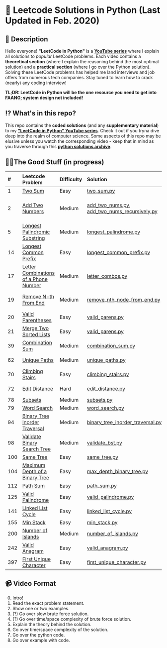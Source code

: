# 🐍 Leetcode Solutions in Python (Last Updated in Feb. 2020)

## 📖 Description
Hello everyone! **"LeetCode in Python"** is a **[YouTube series](https://www.youtube.com/watch?v=pypLtNT8aNY&list=PLTJ_bWjv6i7xuOoib_cLLEbkH0EeweLej)** where I explain all solutions to *popular* LeetCode problems. Each video contains a **theoretical section** (where I explain the reasoning behind the most optimal solution) and a **practical section** (where I go over the Python solution). Solving these LeetCode problems has helped me land interviews and job offers from numerous tech companies. Stay tuned to learn how to crack (nearly) any coding interview!

**TL;DR: LeetCode in Python will be the one resource you need to get into FAANG; system design not included!**

## ⁉️ What's in this repo?

This repo contains the **coded solutions** (and any **supplementary material**) to my **["LeetCode in Python" YouTube series](https://www.youtube.com/watch?v=pypLtNT8aNY&list=PLTJ_bWjv6i7xuOoib_cLLEbkH0EeweLej)**. Check it out if you tryna dive deep into the realm of computer science. Some aspects of this repo may be elusive unless you watch the corresponding video - keep that in mind as you traverse through this **[python solutions archive](https://github.com/TeluguGameboy/leetcode/tree/master/solutions)**.

## 👌🏾The Good Stuff (in progress)

  | #  | Leetcode Problem | Difficulty | Solution | YouTube Tutorial |
  | :- | :--------------- | :--------- | :------- | :--------------- |
  | 1 | [Two Sum](https://leetcode.com/problems/two-sum/) | Easy | [two_sum.py](https://github.com/TeluguGameboy/leetcode/tree/master/solutions/two_sum/two_sum.py) | [Two Sum](https://www.youtube.com/watch?v=pypLtNT8aNY) |
  | 2 | [Add Two Numbers](https://leetcode.com/problems/add-two-numbers/) | Medium | [add_two_nums.py](https://github.com/TeluguGameboy/lip/blob/master/solutions/add_two_nums/add_two_nums.py), [add_two_nums_recursively.py](https://github.com/TeluguGameboy/lip/blob/master/solutions/add_two_nums/add_two_nums_recursively.py) | [Iterative Approach](https://www.youtube.com/watch?v=SbcCpAw_8Dg), [Recursive Approach](https://www.youtube.com/watch?v=G6X7Fn2IDPE) |
  | 5 | [Longest Palindromic Substring](https://leetcode.com/problems/longest-palindromic-substring/) | Medium | [longest_palindrome.py](https://github.com/TeluguGameboy/lip/blob/master/solutions/longest_palindromic_substring/longest_palindrome.py) | [Longest Palindromic Substring](https://www.youtube.com/watch?v=xYBKMV92YrM) |
  | 14 | [Longest Common Prefix](https://leetcode.com/problems/longest-common-prefix/) | Easy | [longest_common_prefix.py](https://github.com/TeluguGameboy/lip/blob/master/solutions/longest_common_prefix/longest_common_prefix.py) | |
  | 17 | [Letter Combinations of a Phone Number](https://leetcode.com/problems/letter-combinations-of-a-phone-number/) | Medium | [letter_combos.py](https://github.com/TeluguGameboy/lip/blob/master/solutions/19/letter_combos.py) | [Letter Combos](https://www.youtube.com/watch?v=s1TuIgs1gMs) |
  | 19 | [Remove N-th From End](https://leetcode.com/problems/remove-nth-node-from-end-of-list/) | Medium | [remove_nth_node_from_end.py](https://github.com/TeluguGameboy/lip/blob/master/solutions/19/remove_nth_node_from_end.py) | [Remove Nth Node From End of List](https://www.youtube.com/watch?v=tk6fo3Z-qkQ) |
  | 20 | [Valid Parentheses](https://leetcode.com/problems/valid-parentheses/) | Easy | [valid_parens.py](https://github.com/TeluguGameboy/lip/blob/master/solutions/valid_parentheses/valid_parens.py) | [Valid Parentheses](https://www.youtube.com/watch?v=hlbuyOgxHbs) |
  | 21 | [Merge Two Sorted Lists](https://leetcode.com/problems/merge-two-sorted-lists/) | Easy | [valid_parens.py](https://github.com/TeluguGameboy/lip/blob/master/solutions/21/merge_two_lists.py) | [Merge Two Sorted Lists](https://www.youtube.com/watch?v=r3MAkVZkD0s) |
  | 39 | [Combination Sum](https://leetcode.com/problems/combination-sum/) | Medium | [combination_sum.py](https://github.com/TeluguGameboy/lip/blob/master/solutions/39/combination_sum.py) |  |
  | 62 | [Unique Paths](https://leetcode.com/problems/unique-paths/) | Medium | [unique_paths.py](https://github.com/TeluguGameboy/lip/blob/master/solutions/unique_paths/unique_paths.py) | [Unique Paths](https://www.youtube.com/watch?v=RYpd5VzxlKQ) |
  | 70 | [Climbing Stairs](https://leetcode.com/problems/climbing-stairs/) | Easy | [climbing_stairs.py](https://github.com/TeluguGameboy/lip/blob/master/solutions/70/climbing_stairs.py) | [Climbing Stairs](https://www.youtube.com/watch?v=Eg2BjTmnLS8) |
  | 72 | [Edit Distance](https://leetcode.com/problems/edit-distance/) | Hard | [edit_distance.py](https://github.com/TeluguGameboy/lip/blob/master/solutions/72/edit_distance.py) | [Edit Distance](https://www.youtube.com/watch?v=z6wr9E-Bm1c) |
  | 78 | [Subsets](https://leetcode.com/problems/subsets/) | Medium | [subsets.py](https://github.com/TeluguGameboy/lip/blob/master/solutions/78/subsets.py) | [Subsets](https://www.youtube.com/watch?v=LiuEfq37hqc) |
  | 79 | [Word Search](https://leetcode.com/problems/word-search/) | Medium | [word_search.py](https://github.com/TeluguGameboy/lip/blob/master/solutions/79/word_search.py) |  |
  | 94 | [Binary Tree Inorder Traversal](https://leetcode.com/problems/binary-tree-inorder-traversal/) | Medium | [binary_tree_inorder_traversal.py](https://github.com/TeluguGameboy/lip/blob/master/solutions/94/binary_tree_inorder_traversal.py) |  |
  | 98 | [Validate Binary Search Tree](https://leetcode.com/problems/validate-binary-search-tree/) | Medium | [validate_bst.py](https://github.com/TeluguGameboy/lip/blob/master/solutions/98/validate_bst.py) | [Validate Binary Search Tree](https://www.youtube.com/watch?v=ofuXorE-JKE) |
  | 100 | [Same Tree](https://leetcode.com/problems/same-tree/) | Easy | [same_tree.py](https://github.com/TeluguGameboy/lip/blob/master/solutions/100/same_tree.py) | [Same Tree](https://www.youtube.com/watch?v=CI2dZdK-tQg) |
  | 104 | [Maximum Depth of a Binary Tree](https://leetcode.com/problems/maximum-depth-of-binary-tree/) | Easy | [max_depth_binary_tree.py](https://github.com/TeluguGameboy/lip/blob/master/solutions/104/max_depth_binary_tree.py) | [Maximum Depth of a Binary Tree](https://www.youtube.com/watch?v=to2XMEXE1ms)  |
  | 112 | [Path Sum](https://leetcode.com/problems/path-sum/) | Easy | [path_sum.py](https://github.com/TeluguGameboy/lip/blob/master/solutions/112/path_sum.py) | [Path Sum](https://www.youtube.com/watch?v=IIPJ9tRYsg0) |
  | 125 | [Valid Palindrome](https://leetcode.com/problems/valid-palindrome/) | Easy | [valid_palindrome.py](https://github.com/TeluguGameboy/lip/blob/master/solutions/125/valid_palindrome.py) |  |
  | 141 | [Linked List Cycle](https://leetcode.com/problems/linked-list-cycle/) | Easy | [linked_list_cycle.py](https://github.com/TeluguGameboy/lip/blob/master/solutions/141/linked_list_cycle.py) | [Linked List Cycle](https://www.youtube.com/watch?v=kbNLEVkNT1g) |
  | 155 | [Min Stack](https://leetcode.com/problems/min-stack/) | Easy | [min_stack.py](https://github.com/TeluguGameboy/lip/blob/master/solutions/155/min_stack.py) | [Min Stack](https://www.youtube.com/watch?v=2wqSq2Lde-Q) |
  | 200 | [Number of Islands](https://leetcode.com/problems/number-of-islands/) | Medium | [number_of_islands.py](https://github.com/TeluguGameboy/lip/blob/master/solutions/200/number_of_islands.py) | [Num of Islands](https://www.youtube.com/watch?v=z5c2pJeMqOw) |
  | 242 | [Valid Anagram](https://leetcode.com/problems/valid-anagram/) | Easy | [valid_anagram.py](https://github.com/TeluguGameboy/lip/blob/master/solutions/242/valid_anagram.py) | [Valid Anagram](https://www.youtube.com/watch?v=1ns7UFp1o54) |
  | 397 | [First Unique Character](https://leetcode.com/problems/first-unique-character-in-a-string/) | Easy | [first_unique_character.py](https://github.com/TeluguGameboy/lip/blob/master/solutions/397/first_unique_character.py) |  |


## 📹 Video Format
0. Intro!
1. Read the exact problem statement.
2. Show one or two examples.
3. (?) Go over slow brute force solution.
4. (?) Go over time/space complexity of brute force solution.
5. Explain the theory behind the solution.
6. Go over time/space complexity of the solution.
7. Go over the python code.
8. Go over example with code.
